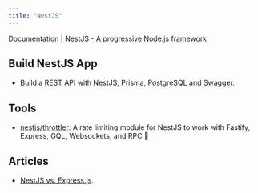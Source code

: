 ```yaml
---
title: "NestJS"
---
```


[Documentation | NestJS - A progressive Node.js framework](https://docs.nestjs.com/)

## Build NestJS App

-   [Build a REST API with NestJS, Prisma, PostgreSQL and Swagger.](https://www.prisma.io/blog/nestjs-prisma-rest-api-7D056s1BmOL0)

## Tools

-   [nestjs/throttler](https://github.com/nestjs/throttler): A rate limiting module for NestJS to work with Fastify, Express, GQL, Websockets, and RPC 🧭

## Articles

-   [NestJS vs. Express.js](https://blog.logrocket.com/nestjs-vs-express-js/).